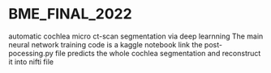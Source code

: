 # BME_FINAL_2022
automatic cochlea micro ct-scan segmentation via deep learnning
The main neural network training code is a kaggle notebook link
the post-pocessing.py file predicts the whole cochlea segmentation and reconstruct it into nifti file
